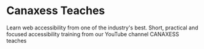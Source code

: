 # Canaxess Teaches
Learn web accessibility from one of the industry's best. Short, practical and focused accessibility training from our YouTube channel CANAXESS teaches
